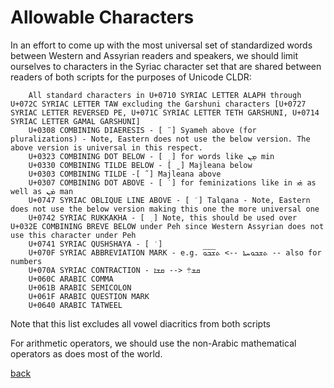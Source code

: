 # Allowable Characters

In an effort to come up with the most universal set of standardized words between Western and Assyrian readers and speakers, we should limit ourselves to characters in the Syriac character set that are shared between readers of both scripts for the purposes of Unicode CLDR:

```
    All standard characters in U+0710 SYRIAC LETTER ALAPH through U+072C SYRIAC LETTER TAW excluding the Garshuni characters [U+0727 SYRIAC LETTER REVERSED PE, U+071C SYRIAC LETTER TETH GARSHUNI, U+0714 SYRIAC LETTER GAMAL GARSHUNI]
    U+0308 COMBINING DIAERESIS - [ ̈ ] Syameh above (for pluralizations) - Note, Eastern does not use the below version. The above version is universal in this respect.
    U+0323 COMBINING DOT BELOW - [ ̣ ] for words like ܡ̣ܢ min
    U+0330 COMBINING TILDE BELOW - [ ̰ ] Majleana below
    U+0303 COMBINING TILDE -[ ̃ ] Majleana above
    U+0307 COMBINING DOT ABOVE - [ ̇ ] for feminizations like in ܗ̇ܝ as well as ܡ̇ܢ man
    U+0747 SYRIAC OBLIQUE LINE ABOVE - [ ݇ ] Talqana - Note, Eastern does not use the below version making this one the more universal one
    U+0742 SYRIAC RUKKAKHA - [ ݂ ] Note, this should be used over U+032E COMBINING BREVE BELOW under Peh since Western Assyrian does not use this character under Peh
    U+0741 SYRIAC QUSHSHAYA - [ ݁ ]
    U+070F SYRIAC ABBREVIATION MARK - e.g. ܬܫܒܘܚܬܐ --> ܬ܏ܫܒܘ -- also for numbers
    U+070A SYRIAC CONTRACTION - ܩܫ܊ <-- ܩܫܐ
    U+060C ARABIC COMMA
    U+061B ARABIC SEMICOLON
    U+061F ARABIC QUESTION MARK
    U+0640 ARABIC TATWEEL
```

Note that this list excludes all vowel diacritics from both scripts

For arithmetic operators, we should use the non-Arabic mathematical operators as does most of the world.

[back](./)
